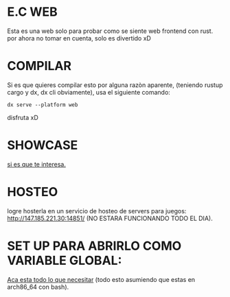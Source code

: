 # E.C WEB 

Esta es una web solo para probar como se siente web frontend con rust.
por ahora no tomar en cuenta, solo es divertido xD

# COMPILAR
Si es que quieres compilar esto por alguna razòn aparente, (teniendo rustup cargo y dx, dx cli obviamente),
usa el siguiente comando:

`dx serve --platform web`

disfruta xD

# SHOWCASE
[si es que te interesa.](https://odysee.com/@realec20xx:a/showcase:ec0)

# HOSTEO
logre hosterla en un servicio de hosteo de servers para juegos: http://147.185.221.30:14851/ (NO ESTARA FUNCIONANDO TODO EL DIA).

# SET UP PARA ABRIRLO COMO VARIABLE GLOBAL:

[Aca esta todo lo que necesitar](https://github.com/realECoficial/E.C-Web-rs/tree/main/Abrir-web-rapido)
(todo esto asumiendo que estas en arch86_64 con bash).



